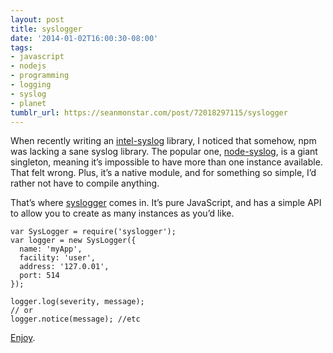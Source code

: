 ```yaml
---
layout: post
title: syslogger
date: '2014-01-02T16:00:30-08:00'
tags:
- javascript
- nodejs
- programming
- logging
- syslog
- planet
tumblr_url: https://seanmonstar.com/post/72018297115/syslogger
---
```

When recently writing an [intel-syslog](https://npmjs.org/package/intel-syslog) library, I noticed that somehow, npm was lacking a sane syslog library. The popular one, [node-syslog](https://npmjs.org/package/node-syslog), is a giant singleton, meaning it’s impossible to have more than one instance available. That felt wrong. Plus, it’s a native module, and for something so simple, I’d rather not have to compile anything.

That’s where [syslogger](https://npmjs.org/package/syslogger) comes in. It’s pure JavaScript, and has a simple API to allow you to create as many instances as you’d like.

    var SysLogger = require('syslogger');
    var logger = new SysLogger({
      name: 'myApp',
      facility: 'user',
      address: '127.0.01',
      port: 514
    });
    
    logger.log(severity, message);
    // or
    logger.notice(message); //etc

[Enjoy](https://npmjs.org/package/syslogger).

